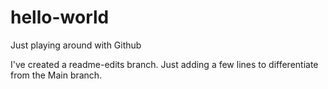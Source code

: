 # hello-world
Just playing around with Github

I've created a readme-edits branch.  Just adding a few lines to differentiate from the Main branch.
